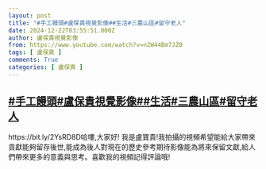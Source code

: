 ```yaml
---
layout: post
title: "#手工饅頭#盧保貴視覺影像##生活#三農山區#留守老人"
date: 2024-12-22T03:55:51.000Z
author: 盧保貴視覺影像
from: https://www.youtube.com/watch?v=n2W44Bm7JZ0
tags: [ 盧保貴 ]
comments: True
categories: [ 盧保貴 ]
---
```

<!--1734839751000-->
[#手工饅頭#盧保貴視覺影像##生活#三農山區#留守老人](https://www.youtube.com/watch?v=n2W44Bm7JZ0)
------

<div>
https://bit.ly/2YsRD8D哈嘍,大家好! 我是盧寶貴!我拍攝的視頻希望能給大家帶來貢獻能夠留存後世,能成為後人對現在的歷史參考期待影像能為將來保留文獻,給人們帶來更多的意義與思考。喜歡我的視頻記得評論哦!
</div>
